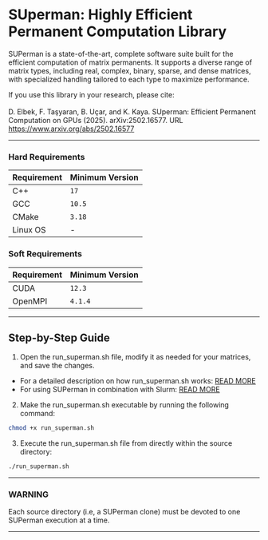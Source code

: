 # SUperman: Highly Efficient Permanent Computation Library

SUPerman is a state-of-the-art, complete software suite built for the efficient computation of matrix permanents. It supports a diverse range of matrix types, including real, complex, binary, sparse, and dense matrices, with specialized handling tailored to each type to maximize performance.

If you use this library in your research, please cite:
<br/><br/>
D. Elbek, F. Taşyaran, B. Uçar, and K. Kaya. SUperman: Efficient Permanent Computation on GPUs (2025). arXiv:2502.16577. URL https://www.arxiv.org/abs/2502.16577

---

### Hard Requirements

| **Requirement** | **Minimum Version** |
| --------------- |---------------------|
| C++             | `17`                |
| GCC             | `10.5`              |
| CMake           | `3.18`              |
| Linux OS        | -                   |

### Soft Requirements

| **Requirement** | **Minimum Version** |
| --------------- | ------------------- |
| CUDA            | `12.3`           |
| OpenMPI         | `4.1.4`          |

---

## Step-by-Step Guide

1. Open the run_superman.sh file, modify it as needed for your matrices, and save the changes. 
- For a detailed description on how run_superman.sh works: [READ MORE](md/run_superman.md)
- For using SUPerman in combination with Slurm: [READ MORE](md/using_superman_with_slurm.md)

2. Make the run_superman.sh executable by running the following command:

```bash 
chmod +x run_superman.sh
```

3. Execute the run_superman.sh file from directly within the source directory:
```bash
./run_superman.sh
```

---

### WARNING

Each source directory (i.e, a SUPerman clone) must be devoted to one SUPerman execution at a time.

---